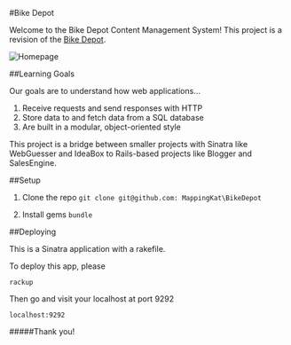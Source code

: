 #Bike Depot 

Welcome to the Bike Depot Content Management System!  This project is a revision of the [Bike Depot].

![Homepage](https://raw.github.com/MappingKat/BikeDepot/master/img/Home.png)

[Bike Depot]: http://www.thebikedepot.org/


##Learning Goals

Our goals are to understand how web applications…

1.  Receive requests and send responses with HTTP
2.  Store data to and fetch data from a SQL database
3.  Are built in a modular, object-oriented style

This project is a bridge between smaller projects with Sinatra like WebGuesser and IdeaBox to Rails-based projects like Blogger and SalesEngine.

##Setup

1. Clone the repo
 ``` git clone git@github.com: MappingKat\BikeDepot ```

2. Install gems 
 ``` bundle ```


##Deploying

This is a Sinatra application with a rakefile. 

To deploy this app, please 

``` rackup ```

Then go and visit your localhost at port 9292

``` localhost:9292 ```


#####Thank you!
